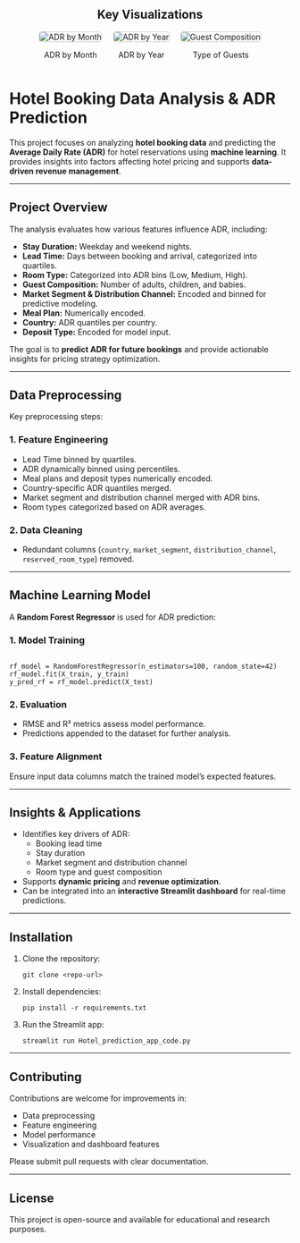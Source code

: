 <!-- Images at the top -->
<div style="text-align:center; margin-bottom: 30px;">
    <h2>Key Visualizations</h2>
    <div style="display: flex; justify-content: center; gap: 20px; flex-wrap: wrap;">
        <div>
            <img src="images/ADR_MONTHS.png" alt="ADR by Month" style="max-width: 300px; border: 1px solid #ccc; border-radius: 5px;">
            <p>ADR by Month</p>
        </div>
        <div>
            <img src="images/ADR_YEARS.png" alt="ADR by Year" style="max-width: 300px; border: 1px solid #ccc; border-radius: 5px;">
            <p>ADR by Year</p>
        </div>
        <div>
            <img src="images/type_of_guests.png" alt="Guest Composition" style="max-width: 300px; border: 1px solid #ccc; border-radius: 5px;">
            <p>Type of Guests</p>
        </div>
    </div>
</div>


<!DOCTYPE html>
<html lang="en">
<head>
    <meta charset="UTF-8">
    <title>Hotel Booking Data Analysis & ADR Prediction</title>
</head>
<body>

<h1>Hotel Booking Data Analysis & ADR Prediction</h1>

<p>This project focuses on analyzing <strong>hotel booking data</strong> and predicting the <strong>Average Daily Rate (ADR)</strong> for hotel reservations using <strong>machine learning</strong>. It provides insights into factors affecting hotel pricing and supports <strong>data-driven revenue management</strong>.</p>

<hr>

<h2>Project Overview</h2>

<p>The analysis evaluates how various features influence ADR, including:</p>
<ul>
    <li><strong>Stay Duration:</strong> Weekday and weekend nights.</li>
    <li><strong>Lead Time:</strong> Days between booking and arrival, categorized into quartiles.</li>
    <li><strong>Room Type:</strong> Categorized into ADR bins (Low, Medium, High).</li>
    <li><strong>Guest Composition:</strong> Number of adults, children, and babies.</li>
    <li><strong>Market Segment & Distribution Channel:</strong> Encoded and binned for predictive modeling.</li>
    <li><strong>Meal Plan:</strong> Numerically encoded.</li>
    <li><strong>Country:</strong> ADR quantiles per country.</li>
    <li><strong>Deposit Type:</strong> Encoded for model input.</li>
</ul>

<p>The goal is to <strong>predict ADR for future bookings</strong> and provide actionable insights for pricing strategy optimization.</p>

<hr>

<h2>Data Preprocessing</h2>

<p>Key preprocessing steps:</p>

<h3>1. Feature Engineering</h3>
<ul>
    <li>Lead Time binned by quartiles.</li>
    <li>ADR dynamically binned using percentiles.</li>
    <li>Meal plans and deposit types numerically encoded.</li>
    <li>Country-specific ADR quantiles merged.</li>
    <li>Market segment and distribution channel merged with ADR bins.</li>
    <li>Room types categorized based on ADR averages.</li>
</ul>

<h3>2. Data Cleaning</h3>
<ul>
    <li>Redundant columns (<code>country</code>, <code>market_segment</code>, <code>distribution_channel</code>, <code>reserved_room_type</code>) removed.</li>
</ul>

<hr>

<h2>Machine Learning Model</h2>

<p>A <strong>Random Forest Regressor</strong> is used for ADR prediction:</p>

<h3>1. Model Training</h3>
<pre><code>
rf_model = RandomForestRegressor(n_estimators=100, random_state=42)
rf_model.fit(X_train, y_train)
y_pred_rf = rf_model.predict(X_test)
</code></pre>

<h3>2. Evaluation</h3>
<ul>
    <li>RMSE and R² metrics assess model performance.</li>
    <li>Predictions appended to the dataset for further analysis.</li>
</ul>

<h3>3. Feature Alignment</h3>
<p>Ensure input data columns match the trained model’s expected features.</p>

<hr>

<h2>Insights & Applications</h2>

<ul>
    <li>Identifies key drivers of ADR:
        <ul>
            <li>Booking lead time</li>
            <li>Stay duration</li>
            <li>Market segment and distribution channel</li>
            <li>Room type and guest composition</li>
        </ul>
    </li>
    <li>Supports <strong>dynamic pricing</strong> and <strong>revenue optimization</strong>.</li>
    <li>Can be integrated into an <strong>interactive Streamlit dashboard</strong> for real-time predictions.</li>
</ul>

<hr>

<h2>Installation</h2>

<ol>
    <li>Clone the repository:
        <pre><code>git clone &lt;repo-url&gt;</code></pre>
    </li>
    <li>Install dependencies:
        <pre><code>pip install -r requirements.txt</code></pre>
    </li>
    <li>Run the Streamlit app:
        <pre><code>streamlit run Hotel_prediction_app_code.py</code></pre>
    </li>
</ol>

<hr>

<h2>Contributing</h2>

<p>Contributions are welcome for improvements in:</p>
<ul>
    <li>Data preprocessing</li>
    <li>Feature engineering</li>
    <li>Model performance</li>
    <li>Visualization and dashboard features</li>
</ul>
<p>Please submit pull requests with clear documentation.</p>

<hr>

<h2>License</h2>

<p>This project is open-source and available for educational and research purposes.</p>

</body>
</html>

